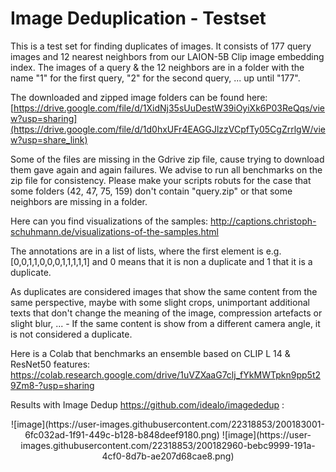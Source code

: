 # Image Deduplication - Testset

This is a test set for finding duplicates of images.
It consists of 177 query images and 12 nearest neighbors from our LAION-5B Clip image embedding index.
The images of a query & the 12 neighbors are in a folder with the name "1" for the first query, "2" for the second query, ... up until "177".


The downloaded and zipped image folders can be found here: [https://drive.google.com/file/d/1XidNj35sUuDestW39iOyiXk6P03ReQqs/view?usp=sharing](https://drive.google.com/file/d/1d0hxUFr4EAGGJlzzVCpfTy05CgZrrlgW/view?usp=share_link)

Some of the files are missing in the Gdrive zip file, cause trying to download them gave again and again failures. We advise to run all benchmarks on the zip file for consistency. Please make your scripts robuts for the case that some folders (42, 47, 75, 159) don't contain "query.zip" or that some neighbors are missing in a folder.   

Here can you find visualizations of the samples:
http://captions.christoph-schuhmann.de/visualizations-of-the-samples.html


The annotations are in a list of lists, where the first element is e.g. [0,0,1,1,0,0,0,1,1,1,1,1] and 0 means that it is non a duplicate and 1 that it is a duplicate.

As duplicates are considered images that show the same content from the same perspective, maybe with some slight crops, unimportant additional texts that don't change the meaning of the image, compression artefacts or slight blur, ... - If the same content is show from a different camera angle, it is not considered a duplicate.

Here is a Colab that benchmarks an ensemble based on CLIP L 14 & ResNet50 features: https://colab.research.google.com/drive/1uVZXaaG7clj_fYkMWTpkn9pp5t29Zm8-?usp=sharing

Results with Image Dedup https://github.com/idealo/imagededup :


<p align="center">
![image](https://user-images.githubusercontent.com/22318853/200183001-6fc032ad-1f91-449c-b128-b848deef9180.png)
![image](https://user-images.githubusercontent.com/22318853/200182960-bebc9999-191a-4cf0-8d7b-ae207d68cae8.png)
</p> 
